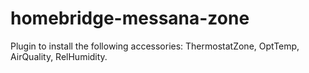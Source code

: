# homebridge-messana-zone
Plugin to install the following accessories: ThermostatZone, OptTemp, AirQuality, RelHumidity.

